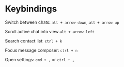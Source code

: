 # Keybindings

Switch between chats: `alt + arrow down`, `alt + arrow up`

Scroll active chat into view `alt + arrow left`

Search contact list: `ctrl + k`

Focus message composer: `ctrl + n`

Open settings: `cmd + ,` or `ctrl + ,`
